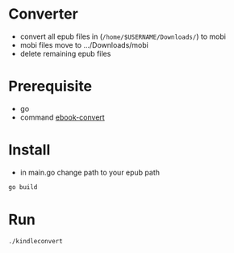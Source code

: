 # Converter
 - convert all epub files in (`/home/$USERNAME/Downloads/`) to mobi
 - mobi files move to .../Downloads/mobi
 - delete remaining epub files

# Prerequisite
 - go 
 - command [ebook-convert](https://manual.calibre-ebook.com/generated/en/ebook-convert.html)

# Install
 - in main.go change path to your epub path
 ```bash
 go build
 ```
# Run
 ```bash
 ./kindleconvert
 ```
